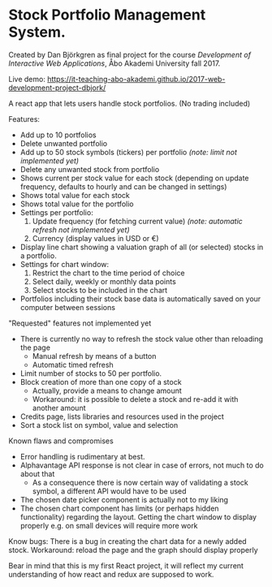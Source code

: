 # Stock Portfolio Management System.

Created by Dan Björkgren as final project for the course *Development of Interactive Web Applications*,
Åbo Akademi University fall 2017.

Live demo: https://it-teaching-abo-akademi.github.io/2017-web-development-project-dbjork/

A react app that lets users handle stock portfolios. (No trading included)

Features:
- Add up to 10 portfolios
- Delete unwanted portfolio
- Add up to 50 stock symbols (tickers) per portfolio 
  *(note: limit not implemented yet)*
- Delete any unwanted stock from portfolio
- Shows current per stock value for each stock (depending on update frequency, defaults to hourly and can be changed in settings)
- Shows total value for each stock
- Shows total value for the portfolio
- Settings per portfolio:
    1. Update frequency (for fetching current value)
        *(note: automatic refresh not implemented yet)*
    2. Currency (display values in USD or €)
- Display line chart showing a valuation graph of all (or selected) stocks in a portfolio.
- Settings for chart window:
    1. Restrict the chart to the time period of choice
    2. Select daily, weekly or monthly data points
    3. Select stocks to be included in the chart
- Portfolios including their stock base data is automatically saved on your computer between sessions


"Requested" features not implemented yet
- There is currently no way to refresh the stock value other than reloading the page
    - Manual refresh by means of a button
    - Automatic timed refresh
- Limit number of stocks to 50 per portfolio.
- Block creation of more than one copy of a stock
    - Actually, provide a means to change amount
    - Workaround: it is possible to delete a stock and re-add it with another amount
- Credits page, lists libraries and resources used in the project
- Sort a stock list on symbol, value and selection

Known flaws and compromises
- Error handling is rudimentary at best.
- Alphavantage API response is not clear in case of errors, not much to do about that
   - As a consequence there is now certain way of validating a stock symbol, a different API would have to be used
- The chosen date picker component is actually not to my liking
- The chosen chart component has limits (or perhaps hidden functionality) regarding the layout. 
Getting the chart window to display properly e.g. on small devices will require more work

Know bugs:
There is a bug in creating the chart data for a newly added stock.
Workaround: reload the page and the graph should display properly


Bear in mind that this is my first React project, it will reflect my current
understanding of how react and redux are supposed to work. 